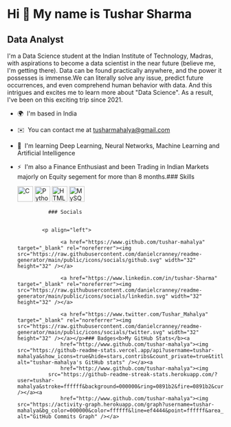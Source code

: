 Hi 👋 My name is Tushar Sharma
==============================

Data Analyst
------------

I'm a Data Science student at the Indian Institute of Technology, Madras, with aspirations to become a data scientist in the near future (believe me, I'm getting there). Data can be found practically anywhere, and the power it possesses is immense.We can literally solve any issue, predict future occurrences, and even comprehend human behavior with data. And this intrigues and excites me to learn more about "Data Science". As a result, I've been on this exciting trip since 2021.

*   🌍  I'm based in India
*   ✉️  You can contact me at [tusharmahalya@gmail.com](mailto:tusharmahalya@gmail.com)
*   🧠  I'm learning Deep Learning, Neural Networks, Machine Learning and Artificial Intelligence
*   ⚡  I'm also a Finance Enthusiast and been Trading in Indian Markets majorly on Equity segement for more than 8 months.### Skills<p align="left">
                                <a href="https://docs.microsoft.com/en-us/cpp/?view=msvc-170" target="_blank" rel="noreferrer"><img src="https://raw.githubusercontent.com/danielcranney/readme-generator/main/public/icons/skills/c-colored.svg" width="36" height="36" alt="C" /></a>
                                <a href="https://www.python.org/" target="_blank" rel="noreferrer"><img src="https://raw.githubusercontent.com/danielcranney/readme-generator/main/public/icons/skills/python-colored.svg" width="36" height="36" alt="Python" /></a>
                                <a href="https://developer.mozilla.org/en-US/docs/Glossary/HTML5" target="_blank" rel="noreferrer"><img src="https://raw.githubusercontent.com/danielcranney/readme-generator/main/public/icons/skills/html5-colored.svg" width="36" height="36" alt="HTML5" /></a>
                                <a href="https://www.mysql.com/" target="_blank" rel="noreferrer"><img src="https://raw.githubusercontent.com/danielcranney/readme-generator/main/public/icons/skills/mysql-colored.svg" width="36" height="36" alt="MySQL" /></a>
                    </p>
                    
                  ### Socials
                  
                  
                <p align="left">
                          
                      <a href="https://www.github.com/tushar-mahalya" target="_blank" rel="noreferrer"><img src="https://raw.githubusercontent.com/danielcranney/readme-generator/main/public/icons/socials/github.svg" width="32" height="32" /></a>
                          
                      <a href="https://www.linkedin.com/in/tushar-5harma" target="_blank" rel="noreferrer"><img src="https://raw.githubusercontent.com/danielcranney/readme-generator/main/public/icons/socials/linkedin.svg" width="32" height="32" /></a>
                          
                      <a href="https://www.twitter.com/Tushar_Mahalya" target="_blank" rel="noreferrer"><img src="https://raw.githubusercontent.com/danielcranney/readme-generator/main/public/icons/socials/twitter.svg" width="32" height="32" /></a></p>### Badges<b>My GitHub Stats</b><a
                      href="http://www.github.com/tushar-mahalya"><img src="https://github-readme-stats.vercel.app/api?username=tushar-mahalya&show_icons=true&hide=stars,contribs&count_private=true&title_color=0891b2&text_color=ffffff&icon_color=ef4444&bg_color=000000&hide_border=true&show_icons=true" alt="tushar-mahalya's GitHub stats" /></a><a
                      href="http://www.github.com/tushar-mahalya"><img
                  src="https://github-readme-streak-stats.herokuapp.com/?user=tushar-mahalya&stroke=ffffff&background=000000&ring=0891b2&fire=0891b2&currStreakNum=ffffff&currStreakLabel=0891b2&sideNums=ffffff&sideLabels=ffffff&dates=ffffff&hide_border=true" /></a><a
                      href="http://www.github.com/tushar-mahalya"><img src="https://activity-graph.herokuapp.com/graph?username=tushar-mahalya&bg_color=000000&color=ffffff&line=ef4444&point=ffffff&area_color=000000&area=true&hide_border=true&custom_title=GitHub%20Commits%20Graph" alt="GitHub Commits Graph" /></a>
